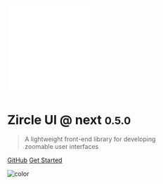 
<img src="_images/logo-light.svg" width="200" >

# Zircle UI @ next <small>0.5.0</small>

> A lightweight front-end library for developing <br> zoomable user interfaces

[GitHub](https://github.com/zircleui/zircleUI)
[Get Started](?id=introduction)

![color](#179CDE)